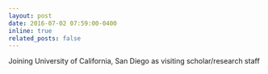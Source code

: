 ```yaml
---
layout: post
date: 2016-07-02 07:59:00-0400
inline: true
related_posts: false
---
```

Joining University of California, San Diego as visiting scholar/research staff

